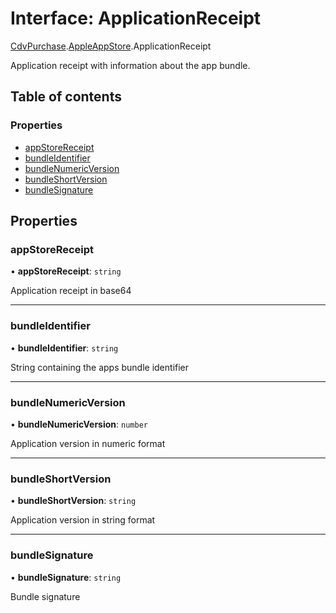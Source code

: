 # Interface: ApplicationReceipt

[CdvPurchase](../modules/CdvPurchase.md).[AppleAppStore](../modules/CdvPurchase.AppleAppStore.md).ApplicationReceipt

Application receipt with information about the app bundle.

## Table of contents

### Properties

- [appStoreReceipt](CdvPurchase.AppleAppStore.ApplicationReceipt.md#appstorereceipt)
- [bundleIdentifier](CdvPurchase.AppleAppStore.ApplicationReceipt.md#bundleidentifier)
- [bundleNumericVersion](CdvPurchase.AppleAppStore.ApplicationReceipt.md#bundlenumericversion)
- [bundleShortVersion](CdvPurchase.AppleAppStore.ApplicationReceipt.md#bundleshortversion)
- [bundleSignature](CdvPurchase.AppleAppStore.ApplicationReceipt.md#bundlesignature)

## Properties

### appStoreReceipt

• **appStoreReceipt**: `string`

Application receipt in base64

___

### bundleIdentifier

• **bundleIdentifier**: `string`

String containing the apps bundle identifier

___

### bundleNumericVersion

• **bundleNumericVersion**: `number`

Application version in numeric format

___

### bundleShortVersion

• **bundleShortVersion**: `string`

Application version in string format

___

### bundleSignature

• **bundleSignature**: `string`

Bundle signature
